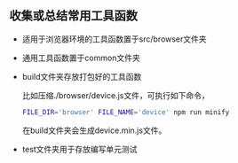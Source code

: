 ## 收集或总结常用工具函数
- 适用于浏览器环境的工具函数置于src/browser文件夹

- 通用工具函数置于common文件夹

- build文件夹存放打包好的工具函数

	比如压缩./browser/device.js文件，可执行如下命令，

	```bash
	FILE_DIR='browser' FILE_NAME='device' npm run minify
	```

	在build文件夹会生成device.min.js文件。

- test文件夹用于存放编写单元测试
